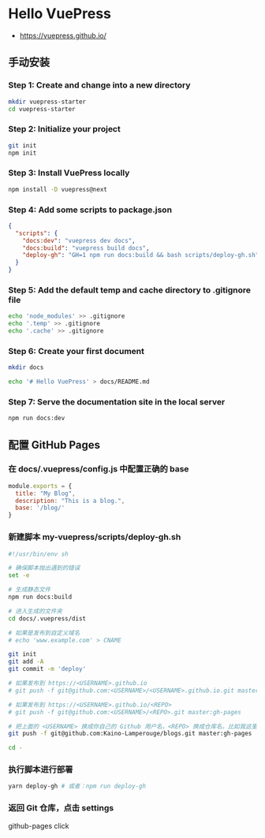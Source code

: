 # Hello VuePress

- <https://vuepress.github.io/>

## 手动安装

### Step 1: Create and change into a new directory

```bash
mkdir vuepress-starter
cd vuepress-starter
```

### Step 2: Initialize your project

```bash
git init
npm init
```

### Step 3: Install VuePress locally

```bash
npm install -D vuepress@next
```

### Step 4: Add some scripts to package.json

```json
{
  "scripts": {
    "docs:dev": "vuepress dev docs",
    "docs:build": "vuepress build docs",
    "deploy-gh": "GH=1 npm run docs:build && bash scripts/deploy-gh.sh"
  }
}
```

### Step 5: Add the default temp and cache directory to .gitignore file

```bash
echo 'node_modules' >> .gitignore
echo '.temp' >> .gitignore
echo '.cache' >> .gitignore
```

### Step 6: Create your first document

```bash
mkdir docs

echo '# Hello VuePress' > docs/README.md
```

### Step 7: Serve the documentation site in the local server

```bash
npm run docs:dev
```

## 配置 GitHub Pages

### 在 docs/.vuepress/config.js 中配置正确的 base

```js
module.exports = {
  title: "My Blog",
  description: "This is a blog.",
  base: '/blog/' 
}
```

### 新建脚本 my-vuepress/scripts/deploy-gh.sh

```sh
#!/usr/bin/env sh

# 确保脚本抛出遇到的错误
set -e

# 生成静态文件
npm run docs:build

# 进入生成的文件夹
cd docs/.vuepress/dist

# 如果是发布到自定义域名
# echo 'www.example.com' > CNAME

git init
git add -A
git commit -m 'deploy'

# 如果发布到 https://<USERNAME>.github.io
# git push -f git@github.com:<USERNAME>/<USERNAME>.github.io.git master

# 如果发布到 https://<USERNAME>.github.io/<REPO>
# git push -f git@github.com:<USERNAME>/<REPO>.git master:gh-pages

# 把上面的 <USERNAME> 换成你自己的 Github 用户名，<REPO> 换成仓库名，比如我这里就是：
git push -f git@github.com:Kaino-Lamperouge/blogs.git master:gh-pages

cd -
```

### 执行脚本进行部署

```bash
yarn deploy-gh # 或者：npm run deploy-gh
```

### 返回 Git 仓库，点击 settings

github-pages click
